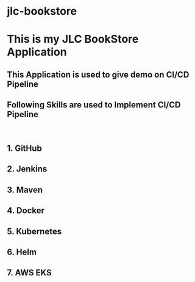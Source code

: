 # jlc-bookstore
<h1>This is my JLC BookStore Application</h1>

<h2>This Application is used to give demo on CI/CD Pipeline </h2>
<h2> Following Skills are used to Implement CI/CD Pipeline </h2>
<br/>
<h2> 1. GitHub </h2>
<h2> 2. Jenkins </h2>
<h2> 3. Maven </h2>
<h2> 4. Docker </h2>
<h2> 5. Kubernetes </h2>
<h2> 6. Helm </h2>
<h2> 7. AWS EKS </h2>


